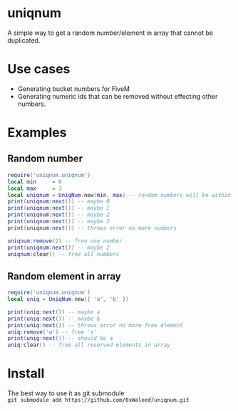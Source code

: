 # uniqnum

A simple way to get a random number/element in array that cannot be duplicated.

# Use cases

* Generating bucket numbers for FiveM
* Generating numeric ids that can be removed without effecting other numbers.

# Examples

## Random number

```lua
require('uniqnum.uniqnum')
local min     = 0
local max     = 3
local uniqnum = UniqNum.new(min, max) -- random numbers will be within (0, 1, 2, 3)
print(uniqnum:next()) -- maybe 0
print(uniqnum:next()) -- maybe 1
print(uniqnum:next()) -- maybe 2
print(uniqnum:next()) -- maybe 3
print(uniqnum:next()) -- throws error no more numbers

uniqnum:remove(2) -- free one number
print(uniqnum:next()) -- maybe 2
uniqnum:clear() -- free all numbers
```

## Random element in array

```lua
require('uniqnum.uniqnum')
local uniq = UniqNum.new({ 'a', 'b' })

print(uniq:next()) -- maybe a
print(uniq:next()) -- maybe b
print(uniq:next()) -- throws error no more free element
uniq:remove('a') -- free 'a'
print(uniq:next()) -- should be a
uniq:clear() -- free all reserved elements in array
```

# Install

The best way to use it as git submodule  
`git submodule add https://github.com/0xWaleed/uniqnum.git`
